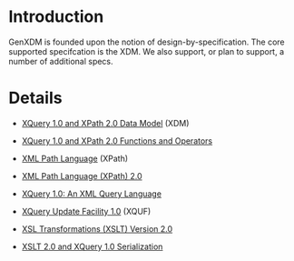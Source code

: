 # Introduction

GenXDM is founded upon the notion of design-by-specification. The core supported specifcation is
the XDM. We also support, or plan to support, a number of additional specs.

# Details

  * [XQuery 1.0 and XPath 2.0 Data Model](http://www.w3.org/TR/2010/REC-xpath-datamodel-20101214/) (XDM)
  * [XQuery 1.0 and XPath 2.0 Functions and Operators](http://www.w3.org/TR/2010/REC-xpath-functions-20101214/)

  * [XML Path Language](http://www.w3.org/TR/1999/REC-xpath-19991116/) (XPath)
  * [XML Path Language (XPath) 2.0](http://www.w3.org/TR/xpath20/)

  * [XQuery 1.0: An XML Query Language](http://www.w3.org/TR/xquery/)
  * [XQuery Update Facility 1.0](http://www.w3.org/TR/2009/CR-xquery-update-10-20090609/) (XQUF)

  * [XSL Transformations (XSLT) Version 2.0](http://www.w3.org/TR/2007/REC-xslt20-20070123/)


  * [XSLT 2.0 and XQuery 1.0 Serialization](http://www.w3.org/TR/2010/REC-xslt-xquery-serialization-20101214/)